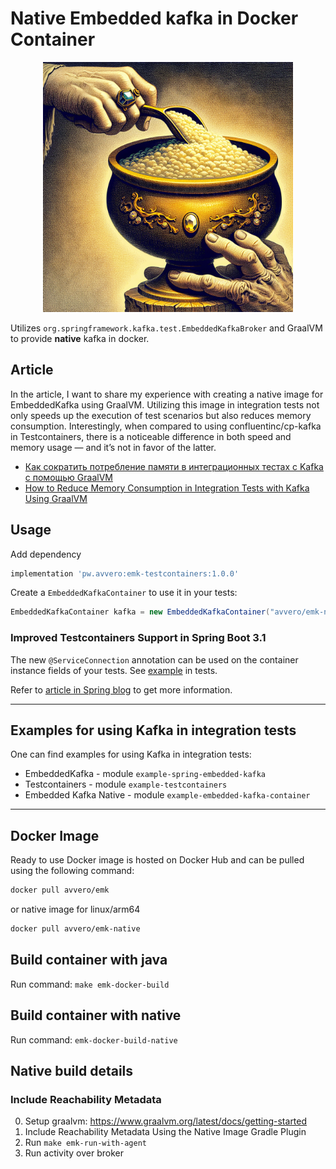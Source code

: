 # Native Embedded kafka in Docker Container

<div align="center">
    <img src="assets/image.png" width="400" height="auto">
</div>

Utilizes `org.springframework.kafka.test.EmbeddedKafkaBroker` and GraalVM to provide **native** kafka in docker.

## Article

In the article, I want to share my experience with creating a native image for EmbeddedKafka using GraalVM. Utilizing 
this image in integration tests not only speeds up the execution of test scenarios but also reduces memory consumption.
Interestingly, when compared to using confluentinc/cp-kafka in Testcontainers, there is a noticeable difference in both 
speed and memory usage — and it’s not in favor of the latter.

- [Как сократить потребление памяти в интеграционных тестах с Kafka с помощью GraalVM](https://habr.com/ru/articles/788812/)
- [How to Reduce Memory Consumption in Integration Tests with Kafka Using GraalVM](https://medium.com/@avvero.abernathy/how-to-reduce-memory-consumption-in-integration-tests-with-kafka-using-graalvm-de2393f7fe8a)

## Usage

Add dependency

```groovy
implementation 'pw.avvero:emk-testcontainers:1.0.0'
```

Create a `EmbeddedKafkaContainer` to use it in your tests:
```java
EmbeddedKafkaContainer kafka = new EmbeddedKafkaContainer("avvero/emk-native:1.0.0"); // OR avvero/emk:latest
```

### Improved Testcontainers Support in Spring Boot 3.1

The new `@ServiceConnection` annotation can be used on the container instance fields of your tests. See 
[example](https://github.com/avvero/embedded-kafka/blob/sb3/example-testcontainers/src/test/java/pw/avvero/emk/KafkaContainerConfiguration.java) in tests.

Refer to [article in Spring blog](https://spring.io/blog/2023/06/23/improved-testcontainers-support-in-spring-boot-3-1) to get more information.

---

## Examples for using Kafka in integration tests

One can find examples for using Kafka in integration tests:
- EmbeddedKafka - module `example-spring-embedded-kafka`
- Testcontainers - module `example-testcontainers`
- Embedded Kafka Native - module `example-embedded-kafka-container`

---

## Docker Image 

Ready to use Docker image is hosted on Docker Hub and can be pulled using the following command:

```bash
docker pull avvero/emk
```

or native image for linux/arm64
```bash
docker pull avvero/emk-native
```

## Build container with java

Run command: `make emk-docker-build`

## Build container with native

Run command: `emk-docker-build-native`

## Native build details 

### Include Reachability Metadata

0. Setup graalvm: https://www.graalvm.org/latest/docs/getting-started
1. Include Reachability Metadata Using the Native Image Gradle Plugin
2. Run `make emk-run-with-agent`
3. Run activity over broker